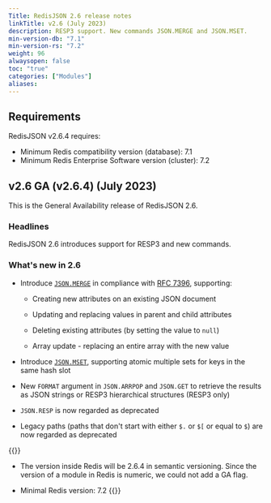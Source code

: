 ```yaml
---
Title: RedisJSON 2.6 release notes
linkTitle: v2.6 (July 2023)
description: RESP3 support. New commands JSON.MERGE and JSON.MSET.
min-version-db: "7.1"
min-version-rs: "7.2"
weight: 96
alwaysopen: false
toc: "true"
categories: ["Modules"]
aliases: 
---
```

## Requirements

RedisJSON v2.6.4 requires:

- Minimum Redis compatibility version (database): 7.1
- Minimum Redis Enterprise Software version (cluster): 7.2

## v2.6 GA (v2.6.4) (July 2023)

This is the General Availability release of RedisJSON 2.6.

### Headlines

RedisJSON 2.6 introduces support for RESP3 and new commands.

### What's new in 2.6

- Introduce [`JSON.MERGE`](https://redis.io/commands/json.merge) in compliance with [RFC 7396](https://datatracker.ietf.org/doc/html/rfc7396), supporting:

  - Creating new attributes on an existing JSON document

  - Updating and replacing values in parent and child attributes

  - Deleting existing attributes (by setting the value to `null`)

  - Array update - replacing an entire array with the new value

- Introduce [`JSON.MSET`](https://redis.io/commands/json.mset/), supporting atomic multiple sets for keys in the same hash slot

- New `FORMAT` argument in `JSON.ARRPOP` and `JSON.GET` to retrieve the results as JSON strings or RESP3 hierarchical structures (RESP3 only)

- `JSON.RESP` is now regarded as deprecated

- Legacy paths (paths that don't start with either `$.` or `$[` or equal to `$`) are now regarded as deprecated

{{<note>}}
- The version inside Redis will be 2.6.4 in semantic versioning. Since the version of a module in Redis is numeric, we could not add a GA flag.

- Minimal Redis version: 7.2
{{</note>}}

